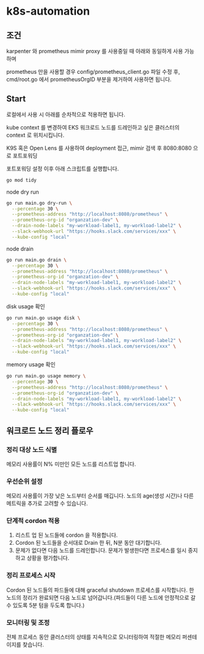 # k8s-automation

## 조건

karpenter 와 prometheus mimir proxy 를 사용중일 때 아래와 동일하게 사용 가능하며 

prometheus 만을 사용할 경우 config/prometheus_client.go 파일 수정 후, cmd/root.go 에서 prometheusOrgID 부분을 제거하여 사용하면 됩니다.

## Start

로컬에서 사용 시 아래를 순차적으로 적용하면 됩니다.

kube context 를 변경하여 EKS 워크로드 노드를 드레인하고 싶은 클러스터의 context 로 위치시킵니다.

K9S 혹은 Open Lens 를 사용하여 deployment 접근, mimir 검색 후 8080:8080 으로 포트포워딩

포트포워딩 설정 이후 아래 스크립트를 실행합니다.

```sh
go mod tidy
```

node dry run
```sh
go run main.go dry-run \
  --percentage 30 \
  --prometheus-address "http://localhost:8080/prometheus" \
  --prometheus-org-id "organzation-dev" \
  --drain-node-labels "my-workload-label1, my-workload-label2" \
  --slack-webhook-url "https://hooks.slack.com/services/xxx" \
  --kube-config "local" 
```

node drain
```sh
go run main.go drain \
  --percentage 30 \
  --prometheus-address "http://localhost:8080/prometheus" \
  --prometheus-org-id "organzation-dev" \
  --drain-node-labels "my-workload-label1, my-workload-label2" \
  --slack-webhook-url "https://hooks.slack.com/services/xxx" \
  --kube-config "local"
```

disk usage 확인
```sh
go run main.go usage disk \
  --percentage 30 \
  --prometheus-address "http://localhost:8080/prometheus" \
  --prometheus-org-id "organzation-dev" \
  --drain-node-labels "my-workload-label1, my-workload-label2" \
  --slack-webhook-url "https://hooks.slack.com/services/xxx" \
  --kube-config "local"
```

memory usage 확인
```sh
go run main.go usage memory \
  --percentage 30 \
  --prometheus-address "http://localhost:8080/prometheus" \
  --prometheus-org-id "organzation-dev" \
  --drain-node-labels "my-workload-label1, my-workload-label2" \
  --slack-webhook-url "https://hooks.slack.com/services/xxx" \
  --kube-config "local"
```

## 워크로드 노드 정리 플로우

### 정리 대상 노드 식별
메모리 사용률이 N% 미만인 모든 노드를 리스트업 합니다.

### 우선순위 설정
메모리 사용률이 가장 낮은 노드부터 순서를 매깁니다.
노드의 age(생성 시간)나 다른 메트릭을 추가로 고려할 수 있습니다.

### 단계적 cordon 적용
1. 리스트 업 된 노드들에 cordon 을 적용합니다.
2. Cordon 된 노드들을 순서대로 Drain 한 뒤, N분 동안 대기합니다.
3. 문제가 없다면 다음 노드를 드레인합니다. 문제가 발생한다면 프로세스를 일시 중지하고 상황을 평가합니다.

### 정리 프로세스 시작
Cordon 된 노드들의 파드들에 대해 graceful shutdown 프로세스를 시작합니다.
한 노드의 정리가 완료되면 다음 노드로 넘어갑니다.(파드들이 다른 노드에 안정적으로 갈 수 있도록 5분 텀을 두도록 합니다.)

### 모니터링 및 조정
전체 프로세스 동안 클러스터의 상태를 지속적으로 모니터링하여 적절한 메모리 퍼센테이지를 찾습니다.
